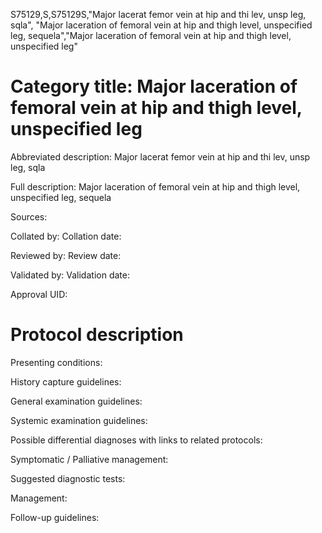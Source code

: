 S75129,S,S75129S,"Major lacerat femor vein at hip and thi lev, unsp leg, sqla", "Major laceration of femoral vein at hip and thigh level, unspecified leg, sequela","Major laceration of femoral vein at hip and thigh level, unspecified leg"
# Category title: Major laceration of femoral vein at hip and thigh level, unspecified leg

Abbreviated description: Major lacerat femor vein at hip and thi lev, unsp leg, sqla

Full description: Major laceration of femoral vein at hip and thigh level, unspecified leg, sequela

Sources:

Collated by:
Collation date:

Reviewed by:
Review date:

Validated by:
Validation date:

Approval UID:

# Protocol description

Presenting conditions:

History capture guidelines:

General examination guidelines:

Systemic examination guidelines:

Possible differential diagnoses with links to related protocols:

Symptomatic / Palliative management:

Suggested diagnostic tests:

Management:

Follow-up guidelines:
